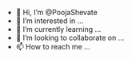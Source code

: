 - 👋 Hi, I’m @PoojaShevate
- 👀 I’m interested in ...
- 🌱 I’m currently learning ...
- 💞️ I’m looking to collaborate on ...
- 📫 How to reach me ...

<!---
PoojaShevate/PoojaShevate is a ✨ special ✨ repository because its `README.md` (this file) appears on your GitHub profile.
You can click the Preview link to take a look at your changes.
--->

